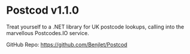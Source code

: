 # Postcod v1.1.0

Treat yourself to a .NET library for UK postcode lookups, calling into the marvellous Postcodes.IO service.

GitHub Repo:
https://github.com/Benjlet/Postcod
